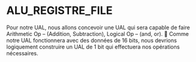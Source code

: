# ALU_REGISTRE_FILE
Pour notre UAL, nous allons concevoir une UAL qui sera capable de faire
Arithmetic Op – (Addition, Subtraction), Logical Op – (and, or).
 Comme notre UAL fonctionnera avec des données de 16 bits, nous devrions
logiquement construire un UAL de 1 bit qui effectuera nos opérations nécessaires.
 
